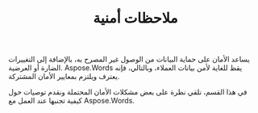 ﻿---
title: ملاحظات أمنية
second_title: Aspose.Words ل Java
articleTitle: ملاحظات أمنية
linktitle: ملاحظات أمنية
type: docs
description: "Aspose.Words إلى عن على Java يتعرف ويلتزم بمعايير الأمان المشتركة لضمان مستوى عال من أمان البيانات. انظر إلى المشكلات الأمنية المحتملة والتوصيات حول كيفية تجنبها."
weight: 120
url: /ar/java/security/
timestamp: 2024-01-27-14-07-04
---

يساعد الأمان على حماية البيانات من الوصول غير المصرح به، بالإضافة إلى التغييرات الضارة أو العرضية. Aspose.Words يقظ للغاية لأمن بيانات العملاء، وبالتالي، فإنه يعترف ويلتزم بمعايير الأمان المشتركة.

في هذا القسم، نلقي نظرة على بعض مشكلات الأمان المحتملة ونقدم توصيات حول كيفية تجنبها عند العمل مع Aspose.Words.
